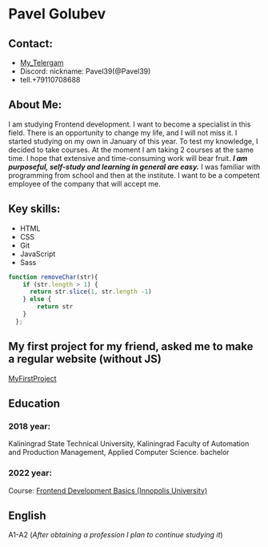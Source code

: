 # Pavel Golubev 
## Contact:
   * [My_Telergam](https://t.me/PavelGolubev39rus)
   * Discord: nickname: Pavel39(@Pavel39)
   *  tell.+79110708688 


## About Me:
I am studying Frontend development. I want to become a specialist in this field.
There is an opportunity to change my life, and I will not miss it.
I started studying on my own in January of this year. To test my knowledge, I decided to take courses.
At the moment I am taking 2 courses at the same time. I hope that extensive and time-consuming work will bear fruit.
***I am purposeful, self-study and learning in general are easy.*** I was familiar with programming from school and then at the institute.
I want to be a competent employee of the company that will accept me.
 
 
## Key skills:
 * HTML
 * CSS
 * Git
 * JavaScript
 * Sass

```javascript
function removeChar(str){
    if (str.length > 1) {
      return str.slice(1, str.length -1)
    } else {
        return str
    }
  };
```


## My first project for my friend, asked me to make a regular website (without JS)
[MyFirstProject](https://obrabotka39kld.ru/)


## Education
### 2018 year:
Kaliningrad State Technical University, Kaliningrad
Faculty of Automation and Production Management, Applied Computer Science. bachelor
### 2022 year:
Course: [Frontend Development Basics (Innopolis University)](https://innopolis.university/)


## English
A1-A2 (*After obtaining a profession I plan to continue studying it*)
